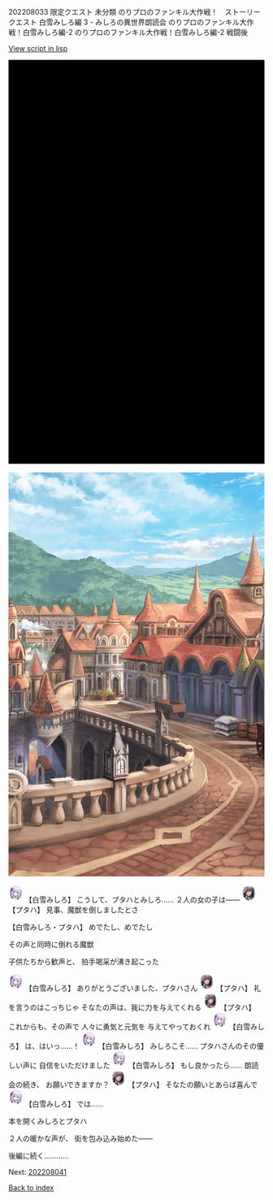 202208033 限定クエスト 未分類 のりプロのファンキル大作戦！　ストーリークエスト 白雪みしろ編 3 - みしろの異世界朗読会 のりプロのファンキル大作戦！白雪みしろ編-2 のりプロのファンキル大作戦！白雪みしろ編-2 戦闘後

[View script in lisp](../scripts/202208033.txt)

![bg_black.png](../images/backgrounds/bg_black.png)

![town_2.png](../images/backgrounds/town_2.png)

<img src="../images/units/5604111.png" alt="5604111.png" height="34"/>
【白雪みしろ】
こうして、プタハとみしろ……
２人の女の子は――

<img src="../images/units/601411.png" alt="601411.png" height="34"/>
【プタハ】
見事、魔獣を倒しましたとさ

【白雪みしろ・プタハ】
めでたし、めでたし

その声と同時に倒れる魔獣

子供たちから歓声と、
拍手喝采が沸き起こった

<img src="../images/units/5604111.png" alt="5604111.png" height="34"/>
【白雪みしろ】
ありがとうございました、プタハさん

<img src="../images/units/601411.png" alt="601411.png" height="34"/>
【プタハ】
礼を言うのはこっちじゃ
そなたの声は、我に力を与えてくれる

<img src="../images/units/601411.png" alt="601411.png" height="34"/>
【プタハ】
これからも、その声で
人々に勇気と元気を
与えてやっておくれ

<img src="../images/units/5604111.png" alt="5604111.png" height="34"/>
【白雪みしろ】
は、はいっ……！

<img src="../images/units/5604111.png" alt="5604111.png" height="34"/>
【白雪みしろ】
みしろこそ……
プタハさんのその優しい声に
自信をいただけました

<img src="../images/units/5604111.png" alt="5604111.png" height="34"/>
【白雪みしろ】
もし良かったら……
朗読会の続き、
お願いできますか？

<img src="../images/units/601411.png" alt="601411.png" height="34"/>
【プタハ】
そなたの願いとあらば喜んで

<img src="../images/units/5604111.png" alt="5604111.png" height="34"/>
【白雪みしろ】
では……

本を開くみしろとプタハ

２人の暖かな声が、
街を包み込み始めた――

後編に続く…………


Next: [202208041](202208041.md)

[Back to index](index.md)
